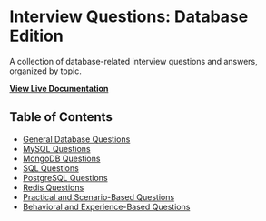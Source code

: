 # Interview Questions: Database Edition

A collection of database-related interview questions and answers, organized by topic.

**[View Live Documentation](https://your-username.github.io/Interviewer-Questions-Database)**

## Table of Contents
- [General Database Questions](General-Database.md)
- [MySQL Questions](MySQL.md)
- [MongoDB Questions](MongoDB.md)
- [SQL Questions](SQL.md)
- [PostgreSQL Questions](PostgreSQL.md)
- [Redis Questions](Redis.md)
- [Practical and Scenario-Based Questions](Practical-Scenarios.md)
- [Behavioral and Experience-Based Questions](Behavioral.md)